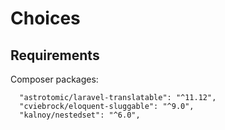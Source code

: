 # Choices

## Requirements

Composer packages:

```
  "astrotomic/laravel-translatable": "^11.12",
  "cviebrock/eloquent-sluggable": "^9.0",
  "kalnoy/nestedset": "^6.0",
```
